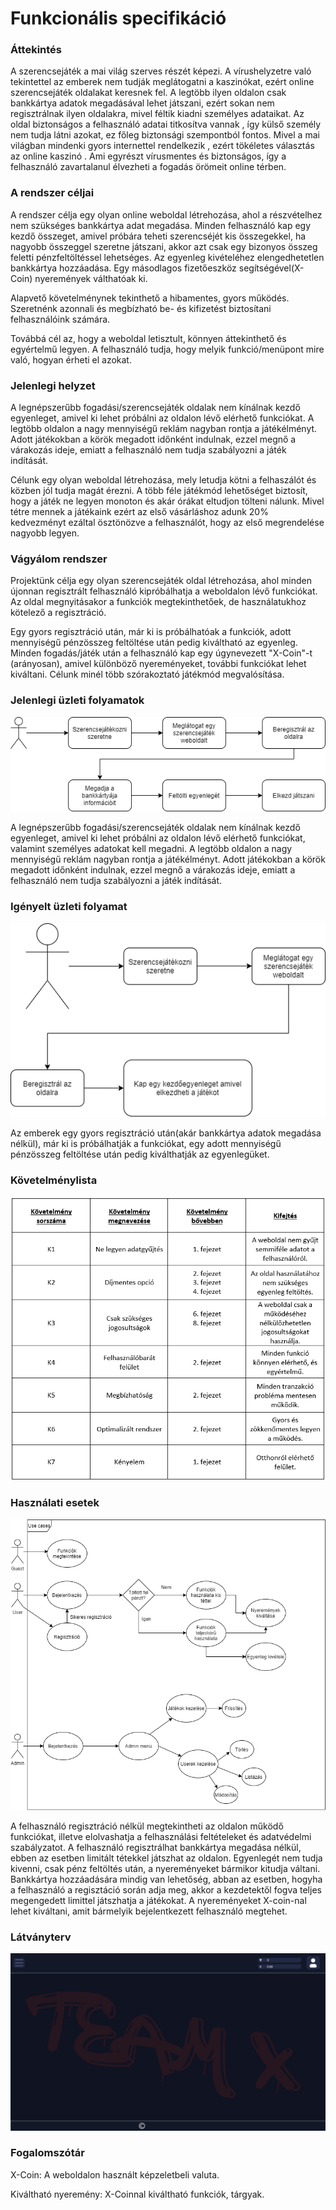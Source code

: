 # Funkcionális specifikáció

### Áttekintés

A szerencsejáték a mai világ szerves részét képezi. A vírushelyzetre való tekintettel az emberek nem tudják meglátogatni a kaszinókat, ezért online szerencsejáték oldalakat keresnek fel. A legtöbb ilyen oldalon csak bankkártya adatok megadásával lehet játszani, ezért sokan nem regisztrálnak ilyen oldalakra, mivel féltik kiadni személyes adataikat. Az oldal biztonságos a felhasználó adatai titkosítva vannak , így külső személy nem tudja látni azokat, ez főleg biztonsági szempontból fontos. Mivel a mai világban mindenki gyors internettel rendelkezik , ezért tökéletes választás az online kaszinó . Ami egyrészt vírusmentes és biztonságos, így a felhasználó zavartalanul élvezheti a fogadás örömeit online térben.

### A rendszer céljai

A rendszer célja egy olyan online weboldal létrehozása, ahol a részvételhez nem szükséges bankkártya adat megadása. Minden felhasználó kap egy kezdő összeget, amivel próbára teheti szerencséjét kis összegekkel, ha nagyobb összeggel szeretne játszani, akkor azt csak egy bizonyos összeg feletti pénzfeltöltéssel lehetséges. Az egyenleg kivételéhez elengedhetetlen bankkártya hozzáadása. Egy másodlagos fizetőeszköz segítségével(X-Coin) nyeremények válthatóak ki.

Alapvető követelménynek tekinthető a hibamentes, gyors működés. Szeretnénk azonnali és megbízható be- és kifizetést biztosítani felhasználóink számára.

Továbbá cél az, hogy a weboldal letisztult, könnyen áttekinthető és egyértelmű legyen. A felhasználó tudja, hogy melyik funkció/menüpont mire való, hogyan érheti el azokat.

### Jelenlegi helyzet

A legnépszerűbb fogadási/szerencsejáték oldalak nem kínálnak kezdő egyenleget, amivel ki lehet próbálni az oldalon lévő elérhető funkciókat. A legtöbb oldalon a nagy mennyiségű reklám nagyban rontja a játékélményt. Adott játékokban a körök megadott időnként indulnak, ezzel megnő a várakozás ideje, emiatt a felhasználó nem tudja szabályozni a játék indítását.

Célunk egy olyan weboldal létrehozása, mely letudja kötni a felhaszálót és közben jól tudja magát érezni. A több féle játékmód lehetőséget biztosít, hogy a játék ne legyen monoton és akár órákat eltudjon tölteni nálunk.
Mivel tétre mennek a  játékaink ezért az első vásárláshoz adunk 20% kedvezményt ezáltal ösztönözve a felhasználót, hogy az első megrendelése nagyobb legyen.

### Vágyálom rendszer

Projektünk célja egy olyan szerencsejáték oldal létrehozása, ahol minden újonnan regisztrált felhasználó kipróbálhatja a weboldalon lévő funkciókat.  
Az oldal megnyitásakor a funkciók megtekinthetőek, de használatukhoz kötelező a regisztráció.

Egy gyors regisztráció után, már ki is próbálhatóak a funkciók, adott mennyiségű pénzösszeg feltöltése után pedig kiváltható az egyenleg.
Minden fogadás/játék után a felhasználó kap egy úgynevezett "X-Coin"-t (arányosan), amivel különböző nyereményeket, további funkciókat lehet kiváltani.
Célunk minél több szórakoztató játékmód megvalósítása.

### Jelenlegi üzleti folyamatok

![Jelenlegi üzleti folyamatok](/Pictures/jelenlegi-uzleti-folyamatok.png)

A legnépszerűbb fogadási/szerencsejáték oldalak nem kínálnak kezdő egyenleget, amivel ki lehet próbálni az oldalon lévő elérhető funkciókat, valamint személyes adatokat kell megadni. A legtöbb oldalon a nagy mennyiségű reklám nagyban rontja a játékélményt. Adott játékokban a körök megadott időnként indulnak, ezzel megnő a várakozás ideje, emiatt a felhasználó nem tudja szabályozni a játék indítását.

### Igényelt üzleti folyamat

![Igényelt üzleti folyamat](/Pictures/igenyelt-uzleti-folyamat.png)

Az emberek egy gyors regisztráció után(akár bankkártya adatok megadása nélkül), már ki is próbálhatják a funkciókat, egy adott mennyiségű pénzösszeg feltöltése után pedig kiválthatják az egyenlegüket.

### Követelménylista

![Követelménylista](/Pictures/kovetelmeny-lista.png)

### Használati esetek

![Használati esetek](/Pictures/use-cases.png)

A felhasználó regisztráció nélkül megtekintheti az oldalon működő funkciókat, illetve elolvashatja a felhasználási feltételeket és adatvédelmi szabályzatot.
A felhasználó regisztrálhat bankkártya megadása nélkül, ebben az esetben limitált tétekkel játszhat az oldalon. Egyenlegét nem tudja kivenni, csak pénz feltöltés után, a nyereményeket bármikor kitudja váltani. Bankkártya hozzáadására mindig van lehetőség, abban az esetben, hogyha a felhasználó a regisztáció során adja meg, akkor a kezdetektől fogva teljes megengedett limittel játszhatja a játékokat.
A nyereményeket X-coin-nal lehet kiváltani, amit bármelyik bejelentkezett felhasználó megtehet.

### Látványterv

![Látványterv](/Pictures/latvanyterv.png)

### Fogalomszótár

X-Coin: A weboldalon használt képzeletbeli valuta.

Kiváltható nyeremény: X-Coinnal kiváltható funkciók, tárgyak.
